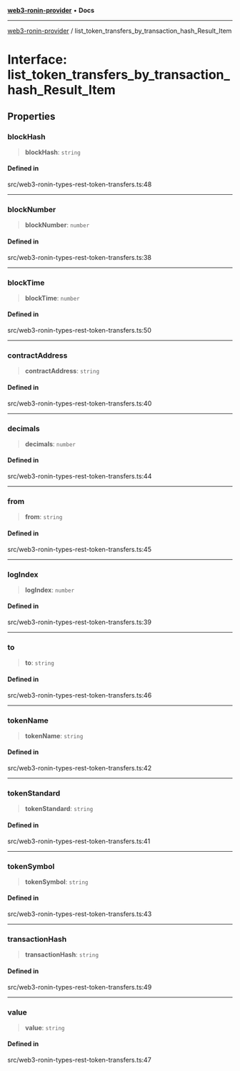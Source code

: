 [**web3-ronin-provider**](../README.md) • **Docs**

***

[web3-ronin-provider](../globals.md) / list\_token\_transfers\_by\_transaction\_hash\_Result\_Item

# Interface: list\_token\_transfers\_by\_transaction\_hash\_Result\_Item

## Properties

### blockHash

> **blockHash**: `string`

#### Defined in

src/web3-ronin-types-rest-token-transfers.ts:48

***

### blockNumber

> **blockNumber**: `number`

#### Defined in

src/web3-ronin-types-rest-token-transfers.ts:38

***

### blockTime

> **blockTime**: `number`

#### Defined in

src/web3-ronin-types-rest-token-transfers.ts:50

***

### contractAddress

> **contractAddress**: `string`

#### Defined in

src/web3-ronin-types-rest-token-transfers.ts:40

***

### decimals

> **decimals**: `number`

#### Defined in

src/web3-ronin-types-rest-token-transfers.ts:44

***

### from

> **from**: `string`

#### Defined in

src/web3-ronin-types-rest-token-transfers.ts:45

***

### logIndex

> **logIndex**: `number`

#### Defined in

src/web3-ronin-types-rest-token-transfers.ts:39

***

### to

> **to**: `string`

#### Defined in

src/web3-ronin-types-rest-token-transfers.ts:46

***

### tokenName

> **tokenName**: `string`

#### Defined in

src/web3-ronin-types-rest-token-transfers.ts:42

***

### tokenStandard

> **tokenStandard**: `string`

#### Defined in

src/web3-ronin-types-rest-token-transfers.ts:41

***

### tokenSymbol

> **tokenSymbol**: `string`

#### Defined in

src/web3-ronin-types-rest-token-transfers.ts:43

***

### transactionHash

> **transactionHash**: `string`

#### Defined in

src/web3-ronin-types-rest-token-transfers.ts:49

***

### value

> **value**: `string`

#### Defined in

src/web3-ronin-types-rest-token-transfers.ts:47
